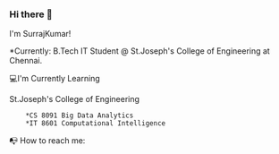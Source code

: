 ### Hi there 👋

I'm SurrajKumar!

  *Currently: B.Tech IT Student @ St.Joseph's College of Engineering at Chennai.
  
:computer:I'm Currently Learning
    
St.Joseph's College of Engineering

        *CS 8091 Big Data Analytics
        *IT 8601 Computational Intelligence 




:mailbox_with_no_mail: How to reach me:


